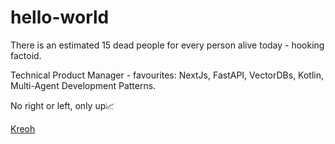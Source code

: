 # hello-world

There is an estimated 15 dead people for every person alive today - hooking factoid.

Technical Product Manager - favourites: NextJs, FastAPI, VectorDBs, Kotlin, Multi-Agent Development Patterns.

No right or left, only up📈

[ Kreoh ](https://www.kreoh.com/)
